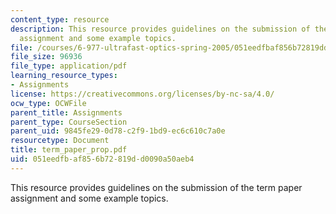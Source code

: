 ```yaml
---
content_type: resource
description: This resource provides guidelines on the submission of the term paper
  assignment and some example topics.
file: /courses/6-977-ultrafast-optics-spring-2005/051eedfbaf856b72819dd0090a50aeb4_term_paper_prop.pdf
file_size: 96936
file_type: application/pdf
learning_resource_types:
- Assignments
license: https://creativecommons.org/licenses/by-nc-sa/4.0/
ocw_type: OCWFile
parent_title: Assignments
parent_type: CourseSection
parent_uid: 9845fe29-0d78-c2f9-1bd9-ec6c610c7a0e
resourcetype: Document
title: term_paper_prop.pdf
uid: 051eedfb-af85-6b72-819d-d0090a50aeb4
---
```

This resource provides guidelines on the submission of the term paper assignment and some example topics.